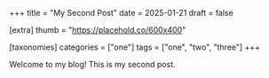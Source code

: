 +++
title = "My Second Post"
date = 2025-01-21
draft = false

[extra]
thumb = "https://placehold.co/600x400"

[taxonomies]
categories = ["one"]
tags = ["one", "two", "three"]
+++

Welcome to my blog! This is my second post.

